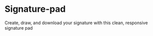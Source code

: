 # Signature-pad
Create, draw, and download your signature with this clean, responsive signature pad
